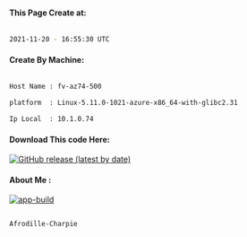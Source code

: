 
   
#### This Page Create at:

```bash

2021-11-20 - 16:55:30 UTC

```

#### Create By Machine:

```bash

Host Name : fv-az74-500

platform  : Linux-5.11.0-1021-azure-x86_64-with-glibc2.31

Ip Local  : 10.1.0.74

```
#### Download This code Here:

[![GitHub release (latest by date)](https://img.shields.io/github/v/release/Afrodille-Charpie/App-Build-1?style=for-the-badge&label=Download)](https://github.com/Afrodille-Charpie/App-Build-1/releases) 

</p> 

#### About Me :

[![app-build](https://github.com/Afrodille-Charpie/App-Build-1/actions/workflows/app-build.yml/badge.svg)](https://github.com/Afrodille-Charpie/App-Build-1/actions/workflows/app-build.yml)

```bash

Afrodille-Charpie

```


